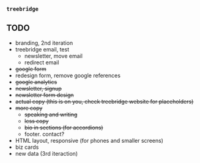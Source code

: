 ### `treebridge`

## TODO

- branding, 2nd iteration
- treebridge email, test
  - newsletter, move email
  - redirect email
- ~~google form~~
- redesign form, remove google references
- ~~google analytics~~
- ~~newsletter, signup~~
- ~~newsletter form design~~
- ~~actual copy (this is on you, check treebridge website for placeholders)~~
- ~~more copy~~
   - ~~speaking and writing~~
   - ~~less copy~~
   - ~~bio in sections (for accordions)~~
   - footer. contact?
- HTML layout, responsive (for phones and smaller screens)
- biz cards
- new data (3rd iteraction)